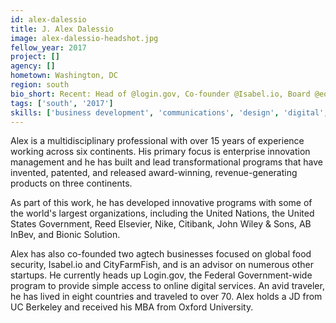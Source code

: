 ```yaml
---
id: alex-dalessio
title: J. Alex Dalessio
image: alex-dalessio-headshot.jpg
fellow_year: 2017
project: []
agency: []
hometown: Washington, DC
region: south
bio_short: Recent: Head of @login.gov, Co-founder @Isabel.io, Board @equalit.ie, Advisor @massivesci, Builder @Bionicsolution. Past: Led innovation in 5+ Fortune 500, JD from UC Berkeley, MBA from Oxford.
tags: ['south', '2017']
skills: ['business development', 'communications', 'design', 'digital', 'policy', 'product']
---
```


Alex is a multidisciplinary professional with over 15 years of experience working across six continents. His primary focus is enterprise innovation management and he has built and lead transformational programs that have invented, patented, and released award-winning, revenue-generating products on three continents.

As part of this work, he has developed innovative programs with some of the world's largest organizations, including the United Nations, the United States Government, Reed Elsevier, Nike, Citibank, John Wiley & Sons, AB InBev, and Bionic Solution.

Alex has also co-founded two agtech businesses focused on global food security, Isabel.io and CityFarmFish, and is an advisor on numerous other startups. He currently heads up Login.gov, the Federal Government-wide program to provide simple access to online digital services. An avid traveler, he has lived in eight countries and traveled to over 70. Alex holds a JD from UC Berkeley and received his MBA from Oxford University.
